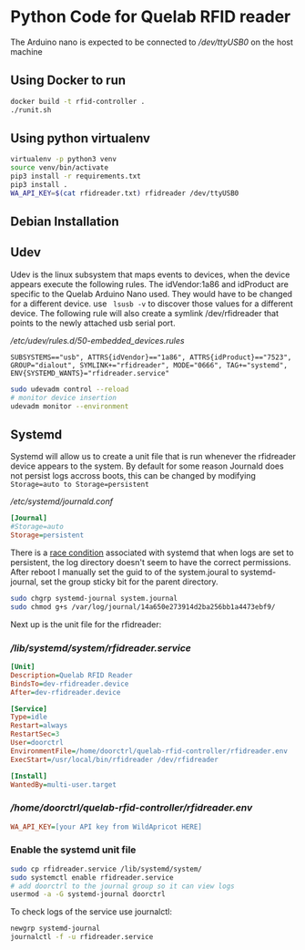 # Python Code for Quelab RFID reader

The Arduino nano is expected to be connected to */dev/ttyUSB0* on the host machine

## Using Docker to run
```bash
docker build -t rfid-controller .
./runit.sh
```

## Using python virtualenv
```bash
virtualenv -p python3 venv
source venv/bin/activate
pip3 install -r requirements.txt
pip3 install .
WA_API_KEY=$(cat rfidreader.txt) rfidreader /dev/ttyUSB0
```

## Debian Installation
## Udev
Udev is the linux subsystem that maps events to devices, when the device
appears execute the following rules. The idVendor:1a86 and idProduct are
specific to the Quelab Arduino Nano used. They would have to be changed for a
different device. use ``` lsusb -v``` to discover those values for a different
device. The following rule will also create a symlink /dev/rfidreader that points
to the newly attached usb serial port.

*/etc/udev/rules.d/50-embedded_devices.rules*
```
SUBSYSTEMS=="usb", ATTRS{idVendor}=="1a86", ATTRS{idProduct}=="7523", GROUP="dialout", SYMLINK+="rfidreader", MODE="0666", TAG+="systemd", ENV{SYSTEMD_WANTS}="rfidreader.service"
```
```bash
sudo udevadm control --reload
# monitor device insertion
udevadm monitor --environment
```

## Systemd
Systemd will allow us to create a unit file that is run whenever the
rfidreader device appears to the system. By default for some reason Journald
does not persist logs accross boots, this can be changed by modifying
```Storage=auto to Storage=persistent```

*/etc/systemd/journald.conf*
```ini
[Journal]
#Storage=auto
Storage=persistent
```

There is a [race condition](https://github.com/systemd/systemd/issues/1397)
associated with systemd that when logs are set to persistent, the log
directory doesn't seem to have the correct permissions. After reboot I
manually set the guid to of the system.joural to systemd-journal, set the
group sticky bit for the parent directory.

 ```bash
sudo chgrp systemd-journal system.journal
sudo chmod g+s /var/log/journal/14a650e273914d2ba256bb1a4473ebf9/
```

Next up is the unit file for the rfidreader:
### */lib/systemd/system/rfidreader.service*
```ini
[Unit]
Description=Quelab RFID Reader
BindsTo=dev-rfidreader.device
After=dev-rfidreader.device

[Service]
Type=idle
Restart=always
RestartSec=3
User=doorctrl
EnvironmentFile=/home/doorctrl/quelab-rfid-controller/rfidreader.env
ExecStart=/usr/local/bin/rfidreader /dev/rfidreader

[Install]
WantedBy=multi-user.target
```

### */home/doorctrl/quelab-rfid-controller/rfidreader.env*
```ini
WA_API_KEY=[your API key from WildApricot HERE]
```

### Enable the systemd unit file
```bash
sudo cp rfidreader.service /lib/systemd/system/
sudo systemctl enable rfidreader.service
# add doorctrl to the journal group so it can view logs
usermod -a -G systemd-journal doorctrl
```

To check logs of the service use journalctl:
```bash
newgrp systemd-journal
journalctl -f -u rfidreader.service
```

